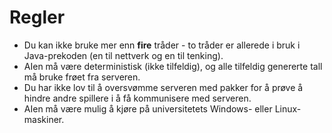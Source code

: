 # Regler #

  * Du kan ikke bruke mer enn **fire** tråder - to tråder er allerede i bruk i Java-prekoden (en til nettverk og en til tenking).
  * AIen må være deterministisk (ikke tilfeldig), og alle tilfeldig genererte tall må bruke frøet fra serveren.
  * Du har ikke lov til å oversvømme serveren med pakker for å prøve å hindre andre spillere i å få kommunisere med serveren.
  * AIen må være mulig å kjøre på universitetets Windows- eller Linux-maskiner.